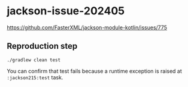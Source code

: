# jackson-issue-202405

https://github.com/FasterXML/jackson-module-kotlin/issues/775

## Reproduction step

```shell
./gradlew clean test
```

You can confirm that test fails because a runtime exception is raised at `:jackson215:test` task.
